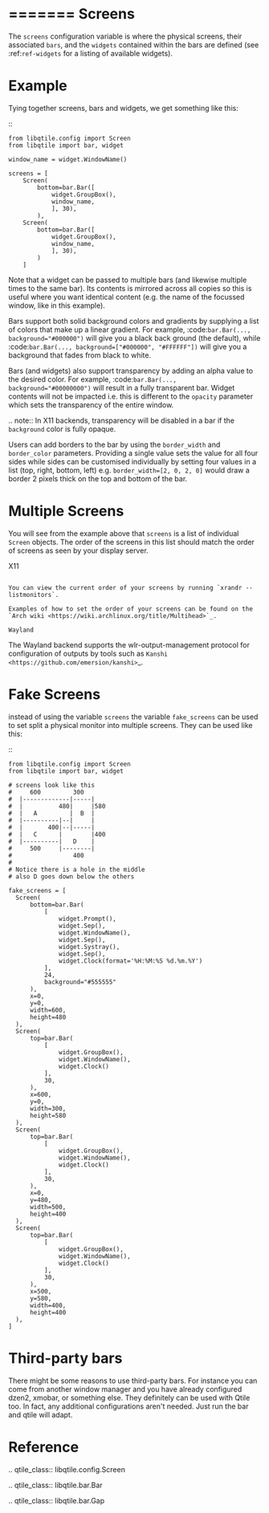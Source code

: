 =======
Screens
=======

The `screens` configuration variable is where the physical screens, their
associated `bars`, and the `widgets` contained within the bars are defined
(see :ref:`ref-widgets` for a listing of available widgets). 

Example
=======

Tying together screens, bars and widgets, we get something like this:

::

    from libqtile.config import Screen
    from libqtile import bar, widget

    window_name = widget.WindowName()

    screens = [
        Screen(
            bottom=bar.Bar([
                widget.GroupBox(),
                window_name,
                ], 30),
            ),
        Screen(
            bottom=bar.Bar([
                widget.GroupBox(),
                window_name,
                ], 30),
            )
        ]

Note that a widget can be passed to multiple bars (and likewise multiple times
to the same bar). Its contents is mirrored across all copies so this is useful
where you want identical content (e.g. the name of the focussed window, like in
this example).

Bars support both solid background colors and gradients by supplying a list of
colors that make up a linear gradient. For example, :code:`bar.Bar(...,
background="#000000")` will give you a black back ground (the default), while
:code:`bar.Bar(..., background=["#000000", "#FFFFFF"])` will give you a
background that fades from black to white.

Bars (and widgets) also support transparency by adding an alpha value to the
desired color. For example, :code:`bar.Bar(..., background="#00000000")` will
result in a fully transparent bar. Widget contents will not be impacted i.e.
this is different to the `opacity` parameter which sets the transparency of the
entire window.

.. note::
    In X11 backends, transparency will be disabled in a bar if the `background`
    color is fully opaque.

Users can add borders to the bar by using the `border_width` and
`border_color` parameters. Providing a single value sets the value for all
four sides while sides can be customised individually by setting four values
in a list (top, right, bottom, left) e.g. `border_width=[2, 0, 2, 0]` would
draw a border 2 pixels thick on the top and bottom of the bar.


Multiple Screens
================

You will see from the example above that `screens` is a list of individual
`Screen` objects. The order of the screens in this list should match the order
of screens as seen by your display server.

X11
~~~

You can view the current order of your screens by running `xrandr --listmonitors`.

Examples of how to set the order of your screens can be found on the
`Arch wiki <https://wiki.archlinux.org/title/Multihead>`_.

Wayland
~~~~~~~

The Wayland backend supports the wlr-output-management protocol for configuration of
outputs by tools such as `Kanshi <https://github.com/emersion/kanshi>`_.

Fake Screens
============

instead of using the variable `screens` the variable `fake_screens` can be used to set split a physical monitor into multiple screens.
They can be used like this:

::

    from libqtile.config import Screen
    from libqtile import bar, widget

    # screens look like this
    #     600         300
    #  |-------------|-----|
    #  |          480|     |580
    #  |   A         |  B  |
    #  |----------|--|     |
    #  |       400|--|-----|
    #  |   C      |        |400
    #  |----------|   D    |
    #     500     |--------|
    #                 400
    #
    # Notice there is a hole in the middle
    # also D goes down below the others

    fake_screens = [
      Screen(
          bottom=bar.Bar(
              [
                  widget.Prompt(),
                  widget.Sep(),
                  widget.WindowName(),
                  widget.Sep(),
                  widget.Systray(),
                  widget.Sep(),
                  widget.Clock(format='%H:%M:%S %d.%m.%Y')
              ],
              24,
              background="#555555"
          ),
          x=0,
          y=0,
          width=600,
          height=480
      ),
      Screen(
          top=bar.Bar(
              [
                  widget.GroupBox(),
                  widget.WindowName(),
                  widget.Clock()
              ],
              30,
          ),
          x=600,
          y=0,
          width=300,
          height=580
      ),
      Screen(
          top=bar.Bar(
              [
                  widget.GroupBox(),
                  widget.WindowName(),
                  widget.Clock()
              ],
              30,
          ),
          x=0,
          y=480,
          width=500,
          height=400
      ),
      Screen(
          top=bar.Bar(
              [
                  widget.GroupBox(),
                  widget.WindowName(),
                  widget.Clock()
              ],
              30,
          ),
          x=500,
          y=580,
          width=400,
          height=400
      ),
    ]

Third-party bars
================

There might be some reasons to use third-party bars. For instance you can come
from another window manager and you have already configured dzen2, xmobar, or
something else. They definitely can be used with Qtile too. In fact, any
additional configurations aren't needed. Just run the bar and qtile will adapt.

Reference
=========

.. qtile_class:: libqtile.config.Screen

.. qtile_class:: libqtile.bar.Bar

.. qtile_class:: libqtile.bar.Gap
